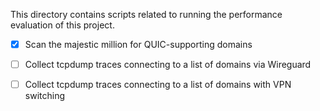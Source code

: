 This directory contains scripts related to running the performance evaluation of this project.

 - [x] Scan the majestic million for QUIC-supporting domains
 - [ ] Collect tcpdump traces connecting to a list of domains via Wireguard
 - [ ] Collect tcpdump traces connecting to a list of domains with VPN switching

